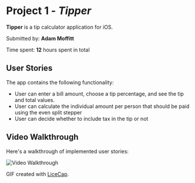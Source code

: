 # Project 1 - *Tipper*

**Tipper** is a tip calculator application for iOS.

Submitted by: **Adam Moffitt**

Time spent: **12** hours spent in total

## User Stories

The app contains the following functionality:

*  User can enter a bill amount, choose a tip percentage, and see the tip and total values.
*  User can calculate the individual amount per person that should be paid using the even split stepper
*  User can decide whether to include tax in the tip or not

## Video Walkthrough

Here's a walkthrough of implemented user stories:

<img src='http://i.imgur.com/f6FnIem' title='Tipper Video Walkthrough' width='' alt='Video Walkthrough' />


GIF created with [LiceCap](http://www.cockos.com/licecap/).


